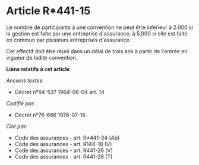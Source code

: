 # Article R*441-15

Le nombre de participants à une convention ne peut être inférieur à 2.000 si la gestion est faite par une entreprise
d'assurance, à 5.000 si elle est faite en commun par plusieurs entreprises d'assurance.

Cet effectif doit être réuni dans un délai de trois ans à partir de l'entrée en vigueur de ladite convention.

**Liens relatifs à cet article**

_Anciens textes_:

  - Décret n°64-537 1964-06-04 art. 14

_Codifié par_:

  - Décret n°76-666 1976-07-16

_Cité par_:

  - Code des assurances - art. R*441-34 (Ab)
  - Code des assurances - art. R144-18 (V)
  - Code des assurances - art. R441-26 (V)
  - Code des assurances - art. R441-28 (T)

